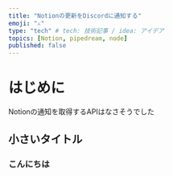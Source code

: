 ```yaml
---
title: "Notionの更新をDiscordに通知する"
emoji: "⚔"
type: "tech" # tech: 技術記事 / idea: アイデア
topics: [Notion, pipedream, node]
published: false
---
```


# はじめに
Notionの通知を取得するAPIはなさそうでした


## 小さいタイトル
### こんにちは
